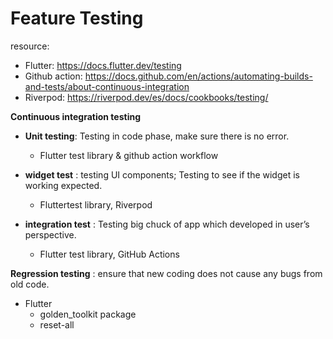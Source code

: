 # Feature Testing

resource: 
- Flutter: https://docs.flutter.dev/testing
- Github action: https://docs.github.com/en/actions/automating-builds-and-tests/about-continuous-integration
- Riverpod: https://riverpod.dev/es/docs/cookbooks/testing/

**Continuous integration testing**

- **Unit testing**: Testing in code phase, make sure there is no error. 
  - Flutter test library & github action workflow

- **widget test** :  testing UI components; Testing to see if the widget is working expected.
  - Fluttertest library, Riverpod
  
- **integration test** : Testing big chuck of app which developed in user’s perspective.
  - Flutter test library, GitHub Actions



**Regression testing** : ensure that new coding does not cause any bugs from old code.
  - Flutter
    - golden_toolkit package
    - reset-all
